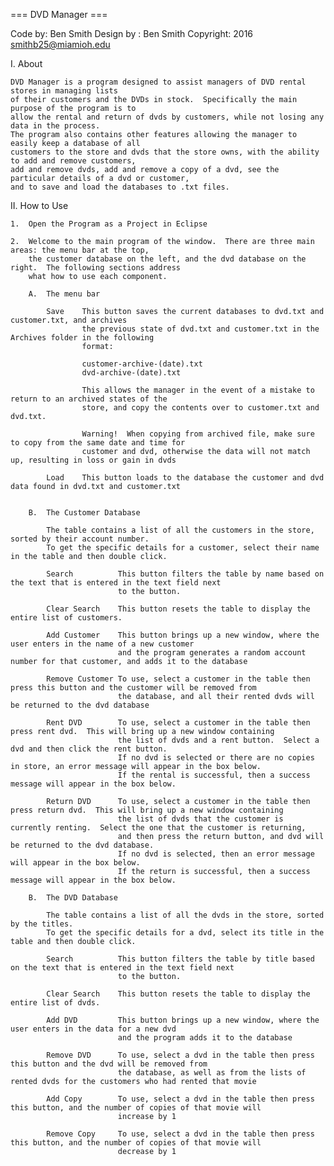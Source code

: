 === DVD Manager ===

Code by: Ben Smith
Design by : Ben Smith
Copyright: 2016 smithb25@miamioh.edu

I. About
	
	DVD Manager is a program designed to assist managers of DVD rental stores in managing lists
	of their customers and the DVDs in stock.  Specifically the main purpose of the program is to
	allow the rental and return of dvds by customers, while not losing any data in the process.
	The program also contains other features allowing the manager to easily keep a database of all
	customers to the store and dvds that the store owns, with the ability to add and remove customers,
	add and remove dvds, add and remove a copy of a dvd, see the particular details of a dvd or customer,
	and to save and load the databases to .txt files.
	

II. How to Use
	
	1. 	Open the Program as a Project in Eclipse
	
	2. 	Welcome to the main program of the window.  There are three main areas: the menu bar at the top,
		the customer database on the left, and the dvd database on the right.  The following sections address
		what how to use each component.
		
		A.	The menu bar
			
			Save 	This button saves the current databases to dvd.txt and customer.txt, and archives
					the previous state of dvd.txt and customer.txt in the Archives folder in the following
					format:
					
					customer-archive-(date).txt
					dvd-archive-(date).txt
					
					This allows the manager in the event of a mistake to return to an archived states of the
					store, and copy the contents over to customer.txt and dvd.txt.
					
					Warning!  When copying from archived file, make sure to copy from the same date and time for
					customer and dvd, otherwise the data will not match up, resulting in loss or gain in dvds
					
			Load	This button loads to the database the customer and dvd data found in dvd.txt and customer.txt
			
			
		B.	The Customer Database
		
			The table contains a list of all the customers in the store, sorted by their account number.
			To get the specific details for a customer, select their name in the table and then double click.
			
			Search			This button filters the table by name based on the text that is entered in the text field next
							to the button.
					
			Clear Search	This button resets the table to display the entire list of customers.
			
			Add Customer	This button brings up a new window, where the user enters in the name of a new customer
							and the program generates a random account number for that customer, and adds it to the database
							
			Remove Customer	To use, select a customer in the table then press this button and the customer will be removed from
							the database, and all their rented dvds will be returned to the dvd database
							
			Rent DVD		To use, select a customer in the table then press rent dvd.  This will bring up a new window containing
							the list of dvds and a rent button.  Select a dvd and then click the rent button.  
							If no dvd is selected or there are no copies in store, an error message will appear in the box below.
							If the rental is successful, then a success message will appear in the box below.
							
			Return DVD		To use, select a customer in the table then press return dvd.  This will bring up a new window containing
							the list of dvds that the customer is currently renting.  Select the one that the customer is returning,
							and then press the return button, and dvd will be returned to the dvd database.
							If no dvd is selected, then an error message will appear in the box below.
							If the return is successful, then a success message will appear in the box below.
							
		B.	The DVD Database
		
			The table contains a list of all the dvds in the store, sorted by the titles.
			To get the specific details for a dvd, select its title in the table and then double click.
			
			Search			This button filters the table by title based on the text that is entered in the text field next
							to the button.
					
			Clear Search	This button resets the table to display the entire list of dvds.
			
			Add DVD			This button brings up a new window, where the user enters in the data for a new dvd
							and the program adds it to the database
							
			Remove DVD		To use, select a dvd in the table then press this button and the dvd will be removed from
							the database, as well as from the lists of rented dvds for the customers who had rented that movie
							
			Add Copy		To use, select a dvd in the table then press this button, and the number of copies of that movie will
							increase by 1
							
			Remove Copy		To use, select a dvd in the table then press this button, and the number of copies of that movie will
							decrease by 1
